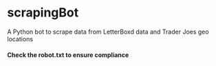# scrapingBot
A Python bot to scrape data from LetterBoxd data and Trader Joes geo locations

#### Check the robot.txt to ensure compliance
